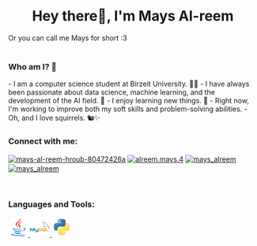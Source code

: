 <h1 align="center">Hey there👋, I'm Mays Al-reem</h1>

Or you can call me Mays for short :3 
<br>
<br>

<h3 align="left">Who am I? 🤨</h3>
- I am a computer science student at Birzeit University. 👩‍💻
- I have always been passionate about data science, machine learning, and the development of the AI field. 🤖
- I enjoy learning new things. 🌟
- Right now, I'm working to improve both my soft skills and problem-solving abilities.
- Oh, and I love squirrels. 🐿️✨

<br>

<h3 align="left">Connect with me:</h3>
<p align="left">
<a href="https://linkedin.com/in/mays-al-reem-hroub-80472426a" target="blank"><img align="center" src="https://raw.githubusercontent.com/rahuldkjain/github-profile-readme-generator/master/src/images/icons/Social/linked-in-alt.svg" alt="mays-al-reem-hroub-80472426a" height="30" width="40" /></a>
<a href="https://fb.com/alreem.mays.4" target="blank"><img align="center" src="https://raw.githubusercontent.com/rahuldkjain/github-profile-readme-generator/master/src/images/icons/Social/facebook.svg" alt="alreem.mays.4" height="30" width="40" /></a>
<a href="https://codeforces.com/profile/mays_alreem" target="blank"><img align="center" src="https://raw.githubusercontent.com/rahuldkjain/github-profile-readme-generator/master/src/images/icons/Social/codeforces.svg" alt="mays_alreem" height="30" width="40" /></a>
<a href="https://www.leetcode.com/mays_alreem" target="blank"><img align="center" src="https://raw.githubusercontent.com/rahuldkjain/github-profile-readme-generator/master/src/images/icons/Social/leet-code.svg" alt="mays_alreem" height="30" width="40" /></a>
</p>

<br>

<h3 align="left">Languages and Tools:</h3>
<p align="left"> <a href="https://www.java.com" target="_blank" rel="noreferrer"> <img src="https://raw.githubusercontent.com/devicons/devicon/master/icons/java/java-original.svg" alt="java" width="40" height="40"/> </a> <a href="https://www.mysql.com/" target="_blank" rel="noreferrer"> <img src="https://raw.githubusercontent.com/devicons/devicon/master/icons/mysql/mysql-original-wordmark.svg" alt="mysql" width="40" height="40"/> </a> <a href="https://www.python.org" target="_blank" rel="noreferrer"> <img src="https://raw.githubusercontent.com/devicons/devicon/master/icons/python/python-original.svg" alt="python" width="40" height="40"/> </a> </p>
